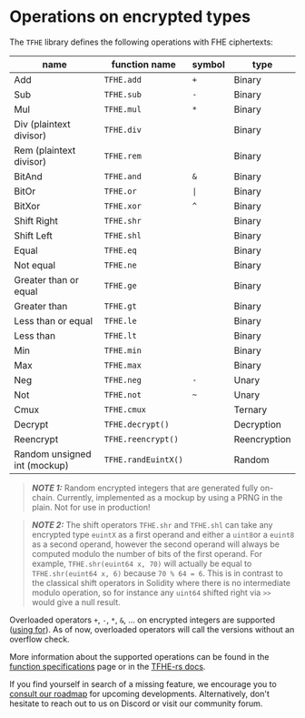 # Operations on encrypted types

The `TFHE` library defines the following operations with FHE ciphertexts:

| name                         | function name       | symbol | type         |
| ---------------------------- | ------------------- | ------ | ------------ |
| Add                          | `TFHE.add`          | `+`    | Binary       |
| Sub                          | `TFHE.sub`          | `-`    | Binary       |
| Mul                          | `TFHE.mul`          | `*`    | Binary       |
| Div (plaintext divisor)      | `TFHE.div`          |        | Binary       |
| Rem (plaintext divisor)      | `TFHE.rem`          |        | Binary       |
| BitAnd                       | `TFHE.and`          | `&`    | Binary       |
| BitOr                        | `TFHE.or`           | `\|`   | Binary       |
| BitXor                       | `TFHE.xor`          | `^`    | Binary       |
| Shift Right                  | `TFHE.shr`          |        | Binary       |
| Shift Left                   | `TFHE.shl`          |        | Binary       |
| Equal                        | `TFHE.eq`           |        | Binary       |
| Not equal                    | `TFHE.ne`           |        | Binary       |
| Greater than or equal        | `TFHE.ge`           |        | Binary       |
| Greater than                 | `TFHE.gt`           |        | Binary       |
| Less than or equal           | `TFHE.le`           |        | Binary       |
| Less than                    | `TFHE.lt`           |        | Binary       |
| Min                          | `TFHE.min`          |        | Binary       |
| Max                          | `TFHE.max`          |        | Binary       |
| Neg                          | `TFHE.neg`          | `-`    | Unary        |
| Not                          | `TFHE.not`          | `~`    | Unary        |
| Cmux                         | `TFHE.cmux`         |        | Ternary      |
| Decrypt                      | `TFHE.decrypt()`    |        | Decryption   |
| Reencrypt                    | `TFHE.reencrypt()`  |        | Reencryption |
| Random unsigned int (mockup) | `TFHE.randEuintX()` |        | Random       |

> **_NOTE 1:_** Random encrypted integers that are generated fully on-chain. Currently, implemented as a mockup by using a PRNG in the plain.
> Not for use in production!

> **_NOTE 2:_** The shift operators `TFHE.shr` and `TFHE.shl` can take any encrypted type `euintX` as a first operand and either a `uint8`or a `euint8` as a second operand, however the second operand will always be computed modulo the number of bits of the first operand. For example, `TFHE.shr(euint64 x, 70)` will actually be equal to `TFHE.shr(euint64 x, 6)` because `70 % 64 = 6`. This is in contrast to the classical shift operators in Solidity where there is no intermediate modulo operation, so for instance any `uint64` shifted right via `>>` would give a null result.

Overloaded operators `+`, `-`, `*`, `&`, ... on encrypted integers are supported ([using for](https://docs.soliditylang.org/en/v0.8.22/contracts.html#using-for)). As of now, overloaded operators will call the versions without an overflow check.

More information about the supported operations can be found in the [function specifications](../api/functions.md) page or in the [TFHE-rs docs](https://docs.zama.ai/tfhe-rs/getting-started/operations#arithmetic-operations.).

If you find yourself in search of a missing feature, we encourage you to [consult our roadmap](../roadmap/roadmap.md) for upcoming developments. Alternatively, don't hesitate to reach out to us on Discord or visit our community forum.

